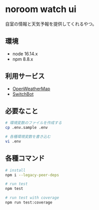 # noroom watch ui

自室の情報と天気予報を提供してくれるやつ。

## 環境

* node 16.14.x
* npm 8.8.x


## 利用サービス

* [OpenWeatherMap](https://openweathermap.org/)
* [SwitchBot](https://www.switchbot.jp/)

## 必要なこと

```bash
# 環境変数のファイルを作成する
cp .env.sample .env

# 各種環境変数を書き込む
vi .env
```

## 各種コマンド

```bash
# install
npm i --legacy-peer-deps

# run test
npm test

# run test with coverage
npm run test:coverage
```
